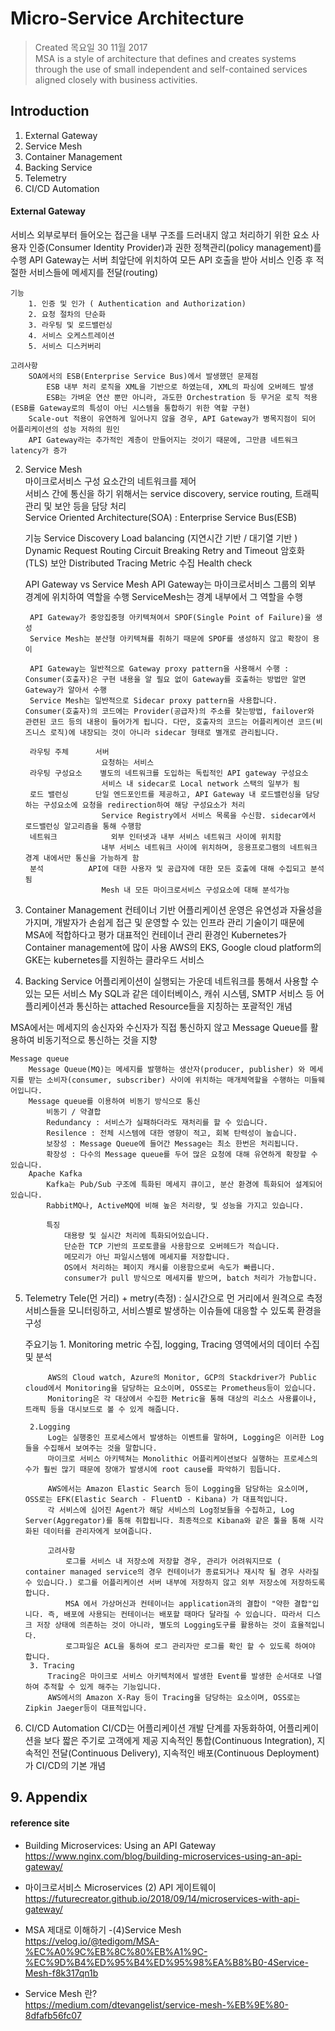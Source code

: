 # Micro-Service Architecture

>Created 목요일 30 11월 2017  
MSA is a style of architecture that defines and creates systems through the use of small independent and self-contained services aligned closely with business activities.

## Introduction

1. External Gateway  
2. Service Mesh  
3. Container Management  
4. Backing Service  
5. Telemetry  
6. CI/CD Automation  

#### External Gateway
서비스 외부로부터 들어오는 접근을 내부 구조를 드러내지 않고 처리하기 위한 요소
사용자 인증(Consumer Identity Provider)과 권한 정책관리(policy management)를 수행
API Gateway는 서버 최앞단에 위치하여 모든 API 호출을 받아 서비스 인증 후 적절한 서비스들에 메세지를 전달(routing)

	기능 
		1. 인증 및 인가 ( Authentication and Authorization)
		2. 요청 절차의 단순화
		3. 라우팅 및 로드밸런싱
		4. 서비스 오케스트레이션
		5. 서비스 디스커버리

	고려사항 
		SOA에서의 ESB(Enterprise Service Bus)에서 발생했던 문제점
			ESB 내부 처리 로직을 XML을 기반으로 하였는데, XML의 파싱에 오버헤드 발생
			ESB는 가벼운 연산 뿐만 아니라, 과도한 Orchestration 등 무거운 로직 적용(ESB를 Gateway로의 특성이 아닌 시스템을 통합하기 위한 역할 구현)
		Scale-out 적용이 유연하게 일어나지 않을 경우, API Gateway가 병목지점이 되어 어플리케이션의 성능 저하의 원인
		API Gateway라는 추가적인 계층이 만들어지는 것이기 때문에, 그만큼 네트워크 latency가 증가

2. Service Mesh  
마이크로서비스 구성 요소간의 네트워크를 제어  
서비스 간에 통신을 하기 위해서는 service discovery, service routing, 트래픽 관리 및 보안 등을 담당 처리  
Service Oriented Architecture(SOA) : Enterprise Service Bus(ESB)  
  
	기능
		Service Discovery
		Load balancing (지연시간 기반 / 대기열 기반 )
		Dynamic Request Routing
		Circuit Breaking
    Retry and Timeout
		암호화 (TLS)
		보안
    Distributed Tracing
		Metric 수집
    Health check

	API Gateway vs Service Mesh 
		API Gateway는 마이크로서비스 그룹의 외부 경계에 위치하여 역할을 수행
		ServiceMesh는 경계 내부에서 그 역할을 수행

		API Gateway가 중앙집중형 아키텍쳐여서 SPOF(Single Point of Failure)을 생성
		Service Mesh는 분산형 아키텍쳐를 취하기 때문에 SPOF를 생성하지 않고 확장이 용이

		API Gateway는 일반적으로 Gateway proxy pattern을 사용해서 수행 : Consumer(호출자)은 구현 내용을 알 필요 없이 Gateway를 호출하는 방법만 알면 Gateway가 알아서 수행
		Service Mesh는 일반적으로 Sidecar proxy pattern을 사용합니다. Consumer(호출자)의 코드에는 Provider(공급자)의 주소를 찾는방법, failover와 관련된 코드 등의 내용이 들어가게 됩니다. 다만, 호출자의 코드는 어플리케이션 코드(비즈니스 로직)에 내장되는 것이 아니라 sidecar 형태로 별개로 관리됩니다.

		라우팅 주체		서버
						요청하는 서비스
		라우팅 구성요소	별도의 네트워크를 도입하는 독립적인 API gateway 구성요소
						서비스 내 sidecar로 Local network 스택의 일부가 됨
		로드 밸런싱		단일 엔드포인트를 제공하고, API Gateway 내 로드밸런싱을 담당하는 구성요소에 요청을 redirection하여 해당 구성요소가 처리
						Service Registry에서 서비스 목록을 수신함. sidecar에서 로드밸런싱 알고리즘을 통해 수행함
		네트워크 			외부 인터넷과 내부 서비스 네트워크 사이에 위치함
						내부 서비스 네트워크 사이에 위치하며, 응용프로그램의 네트워크 경계 내에서만 통신을 가능하게 함
		분석 			API에 대한 사용자 및 공급자에 대한 모든 호출에 대해 수집되고 분석됨	
						Mesh 내 모든 마이크로서비스 구성요소에 대해 분석가능




3. Container Management
컨테이너 기반 어플리케이션 운영은 유연성과 자율성을 가지며, 개발자가 손쉽게 접근 및 운영할 수 있는 인프라 관리 기술이기 때문에 MSA에 적합하다고 평가
대표적인 컨테이너 관리 환경인 Kubernetes가 Container management에 많이 사용
AWS의 EKS, Google cloud platform의 GKE는 kubernetes를 지원하는 클라우드 서비스

4. Backing Service
어플리케이션이 실행되는 가운데 네트워크를 통해서 사용할 수 있는 모든 서비스
My SQL과 같은 데이터베이스, 캐쉬 시스템, SMTP 서비스 등 어플리케이션과 통신하는 attached Resource들을 지칭하는 포괄적인 개념

MSA에서는 메세지의 송신자와 수신자가 직접 통신하지 않고 Message Queue를 활용하여 비동기적으로 통신하는 것을 지향

	Message queue
		Message Queue(MQ)는 메세지를 발행하는 생산자(producer, publisher) 와 메세지를 받는 소비자(consumer, subscriber) 사이에 위치하는 매개체역할을 수행하는 미들웨어입니다.
		Message queue를 이용하여 비동기 방식으로 통신
			비동기 / 약결합
			Redundancy : 서비스가 실패하더라도 재처리를 할 수 있습니다.
			Resilence : 전체 시스템에 대한 영향이 적고, 회복 탄력성이 높습니다.
			보장성 : Message Queue에 들어간 Message는 최소 한번은 처리됩니다.
			확장성 : 다수의 Message queue를 두어 많은 요청에 대해 유연하게 확장할 수 있습니다.
		Apache Kafka
			Kafka는 Pub/Sub 구조에 특화된 메세지 큐이고, 분산 환경에 특화되어 설계되어있습니다.
			RabbitMQ나, ActiveMQ에 비해 높은 처리량, 및 성능을 가지고 있습니다.

			특징
				대용량 및 실시간 처리에 특화되어있습니다.
				단순한 TCP 기반의 프로토콜을 사용함으로 오버헤드가 적습니다.
				메모리가 아닌 파일시스템에 메세지를 저장합니다.
				OS에서 처리하는 페이지 캐시를 이용함으로써 속도가 빠릅니다.
				consumer가 pull 방식으로 메세지를 받으며, batch 처리가 가능합니다.

5. Telemetry
Tele(먼 거리) + metry(측정) : 실시간으로 먼 거리에서 원격으로 측정
서비스들을 모니터링하고, 서비스별로 발생하는 이슈들에 대응할 수 있도록 환경을 구성

	주요기능
		1. Monitoring
			metric 수집, logging, Tracing 영역에서의 데이터 수집 및 분석
			
			AWS의 Cloud watch, Azure의 Monitor, GCP의 Stackdriver가 Public cloud에서 Monitoring을 담당하는 요소이며, OSS로는 Prometheus등이 있습니다.
			Monitoring은 각 대상에서 수집한 Metric을 통해 대상의 리소스 사용률이나, 트래픽 등을 대시보드로 볼 수 있게 해줍니다.

		2.Logging
			Log는 실행중인 프로세스에서 발생하는 이벤트를 말하며, Logging은 이러한 Log들을 수집해서 보여주는 것을 말합니다.
			마이크로 서비스 아키텍쳐는 Monolithic 어플리케이션보다 실행하는 프로세스의 수가 훨씬 많기 때문에 장애가 발생시에 root cause를 파악하기 힘듭니다.
			
			AWS에서는 Amazon Elastic Search 등이 Logging을 담당하는 요소이며, OSS로는 EFK(Elastic Search - FluentD - Kibana) 가 대표적입니다.
			각 서비스에 심어진 Agent가 해당 서비스의 Log정보들을 수집하고, Log Server(Aggregator)를 통해 취합됩니다. 최종적으로 Kibana와 같은 툴을 통해 시각화된 데이터를 관리자에게 보여줍니다.

			고려사항
				로그를 서비스 내 저장소에 저장할 경우, 관리가 어려워지므로 ( container managed service의 경우 컨테이너가 종료되거나 재시작 될 경우 사라질 수 있습니다.) 로그를 어플리케이션 서버 내부에 저장하지 않고 외부 저장소에 저장하도록 합니다.
				MSA 에서 가상머신과 컨테이너는 application과의 결합이 "약한 결합"입니다. 즉, 배포에 사용되는 컨테이너는 배포할 때마다 달라질 수 있습니다. 따라서 디스크 저장 상태에 의존하는 것이 아니라, 별도의 Logging도구를 활용하는 것이 효율적입니다.
				로그파일은 ACL을 통하여 로그 관리자만 로그를 확인 할 수 있도록 하여야 합니다.
		3. Tracing
			Tracing은 마이크로 서비스 아키텍처에서 발생한 Event를 발생한 순서대로 나열하여 추적할 수 있게 해주는 기능입니다.
			AWS에서의 Amazon X-Ray 등이 Tracing을 담당하는 요소이며, OSS로는 Zipkin Jaeger등이 대표적입니다.

6. CI/CD Automation
CI/CD는 어플리케이션 개발 단계를 자동화하여, 어플리케이션을 보다 짧은 주기로 고객에게 제공
지속적인 통합(Continuous Integration), 지속적인 전달(Continuous Delivery), 지속적인 배포(Continuous Deployment)가 CI/CD의 기본 개념



## 9. Appendix

#### reference site

+ Building Microservices: Using an API Gateway  
https://www.nginx.com/blog/building-microservices-using-an-api-gateway/

+  마이크로서비스 Microservices (2) API 게이트웨이  
https://futurecreator.github.io/2018/09/14/microservices-with-api-gateway/

+  MSA 제대로 이해하기 -(4)Service Mesh  
https://velog.io/@tedigom/MSA-%EC%A0%9C%EB%8C%80%EB%A1%9C-%EC%9D%B4%ED%95%B4%ED%95%98%EA%B8%B0-4Service-Mesh-f8k317qn1b  

+ Service Mesh 란?  
https://medium.com/dtevangelist/service-mesh-%EB%9E%80-8dfafb56fc07  


